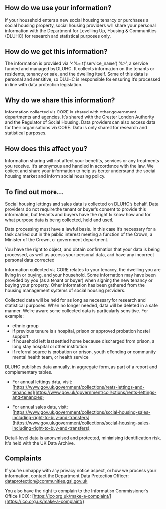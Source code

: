 ## How do we use your information?

If your household enters a new social housing tenancy or purchases a social housing property, social housing providers will share your personal information with the Department for Levelling Up, Housing & Communities (DLUHC) for research and statistical purposes only.

## How do we get this information?

The information is provided via ‘<%= t('service_name') %>’, a service funded and managed by DLUHC. It collects information on the tenants or residents, tenancy or sale, and the dwelling itself. Some of this data is personal and sensitive, so DLUHC is responsible for ensuring it’s processed in line with data protection legislation.


## Why do we share this information?

Information collected via CORE is shared with other government departments and agencies. It’s shared with the Greater London Authority and the Regulator of Social Housing. Data providers can also access data for their organisations via CORE. Data is only shared for research and statistical purposes.

## How does this affect you?

Information sharing will not affect your benefits, services or any treatments you receive. It’s anonymous and handled in accordance with the law. We collect and share your information to help us better understand the social housing market and inform social housing policy.

## To find out more…

Social housing lettings and sales data is collected on DLUHC’s behalf. Data providers do not require the tenant or buyer’s consent to provide this information, but tenants and buyers have the right to know how and for what purpose data is being collected, held and used.

Data processing must have a lawful basis. In this case it’s necessary for a task carried out in the public interest meeting a function of the Crown, a Minister of the Crown, or government department.

You have the right to object, and obtain confirmation that your data is being processed, as well as access your personal data, and have any incorrect personal data corrected.

Information collected via CORE relates to your tenancy, the dwelling you are living in or buying, and your household. Some information may have been provided by you (as a tenant or buyer) when signing the new tenancy or buying your property. Other information has been gathered from the housing management systems of social housing providers.

Collected data will be held for as long as necessary for research and statistical purposes. When no longer needed, data will be deleted in a safe manner. We’re aware some collected data is particularly sensitive. For example:

* ethnic group
* if previous tenure is a hospital, prison or approved probation hostel support
* if household left last settled home because discharged from prison, a long stay hospital or other institution
* if referral source is probation or prison, youth offending or community mental health team, or health service

DLUHC publishes data annually, in aggregate form, as part of a report and complementary tables.

* For annual lettings data, visit: [https://www.gov.uk/government/collections/rents-lettings-and-tenancies](https://www.gov.uk/government/collections/rents-lettings-and-tenancies)

* For annual sales data, visit: [https://www.gov.uk/government/collections/social-housing-sales-including-right-to-buy-and-transfers](https://www.gov.uk/government/collections/social-housing-sales-including-right-to-buy-and-transfers)

Detail-level data is anonymised and protected, minimising identification risk. It's held with the UK Data Archive.

## Complaints

If you’re unhappy with any privacy notice aspect, or how we process your information, contact the Department Data Protection Officer: <dataprotection@communities.gsi.gov.uk>

You also have the right to complain to the Information Commissioner’s Office (ICO): [https://ico.org.uk/make-a-complaint/](https://ico.org.uk/make-a-complaint/)
